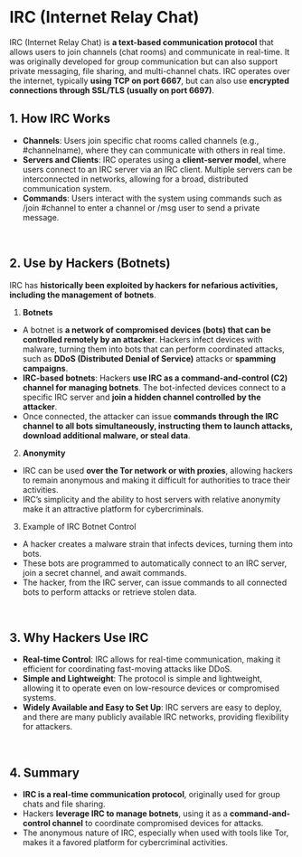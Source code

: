 <br>

# IRC (Internet Relay Chat)
IRC (Internet Relay Chat) is **a text-based communication protocol** that allows users to join channels (chat rooms) and communicate in real-time. It was originally developed for group communication but can also support private messaging, file sharing, and multi-channel chats. IRC operates over the internet, typically **using TCP on port 6667**, but can also use **encrypted connections through SSL/TLS (usually on port 6697)**.

## 1. How IRC Works
  - **Channels**: Users join specific chat rooms called channels (e.g., #channelname), where they can communicate with others in real time.
  - **Servers and Clients**: IRC operates using a **client-server model**, where users connect to an IRC server via an IRC client. Multiple servers can be interconnected in networks, allowing for a broad, distributed communication system.
  - **Commands**: Users interact with the system using commands such as /join #channel to enter a channel or /msg user to send a private message.  
<br>

## 2. Use by Hackers (Botnets)
IRC has **historically been exploited by hackers for nefarious activities, including the management of botnets**.  

1. **Botnets**
  - A botnet is **a network of compromised devices (bots) that can be controlled remotely by an attacker**. Hackers infect devices with malware, turning them into bots that can perform coordinated attacks, such as **DDoS (Distributed Denial of Service)** attacks or **spamming campaigns**.
  - **IRC-based botnets**: Hackers **use IRC as a command-and-control (C2) channel for managing botnets**. The bot-infected devices connect to a specific IRC server and **join a hidden channel controlled by the attacker**.
  - Once connected, the attacker can issue **commands through the IRC channel to all bots simultaneously, instructing them to launch attacks, download additional malware, or steal data**.

2. **Anonymity**
  - IRC can be used **over the Tor network or with proxies**, allowing hackers to remain anonymous and making it difficult for authorities to trace their activities.
  - IRC’s simplicity and the ability to host servers with relative anonymity make it an attractive platform for cybercriminals.

3. Example of IRC Botnet Control
  - A hacker creates a malware strain that infects devices, turning them into bots.
  - These bots are programmed to automatically connect to an IRC server, join a secret channel, and await commands.
  - The hacker, from the IRC server, can issue commands to all connected bots to perform attacks or retrieve stolen data.  
<br>

## 3. Why Hackers Use IRC
  - **Real-time Control**: IRC allows for real-time communication, making it efficient for coordinating fast-moving attacks like DDoS.
  - **Simple and Lightweight**: The protocol is simple and lightweight, allowing it to operate even on low-resource devices or compromised systems.
  - **Widely Available and Easy to Set Up**: IRC servers are easy to deploy, and there are many publicly available IRC networks, providing flexibility for attackers.  
<br>

## 4. Summary
  - **IRC is a real-time communication protocol**, originally used for group chats and file sharing.
  - Hackers **leverage IRC to manage botnets**, using it as a **command-and-control channel** to coordinate compromised devices for attacks.
  - The anonymous nature of IRC, especially when used with tools like Tor, makes it a favored platform for cybercriminal activities.  
<br>